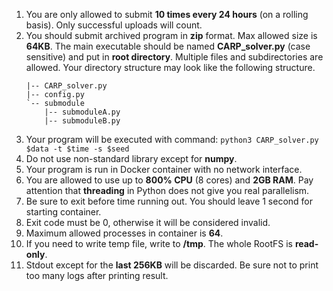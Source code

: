 1. You are only allowed to submit **10 times every 24 hours** (on a rolling basis). Only successful uploads will count.
2. You should submit archived program in **zip** format. Max allowed size is **64KB**. The main executable should be named **CARP_solver.py** (case sensitive) and put in **root directory**. Multiple files and subdirectories are allowed. Your directory structure may look like the following structure.
    ```
    |-- CARP_solver.py
    |-- config.py
    `-- submodule
        |-- submoduleA.py
        |-- submoduleB.py
    ```
3. Your program will be executed with command: `python3 CARP_solver.py $data -t $time -s $seed`
4. Do not use non-standard library except for **numpy**.
5. Your program is run in Docker container with no network interface.
6. You are allowed to use up to **800% CPU** (8 cores) and **2GB RAM**. Pay attention that **threading** in Python does not give you real parallelism.
7. Be sure to exit before time running out. You should leave 1 second for starting container.
8. Exit code must be 0, otherwise it will be considered invalid.
9. Maximum allowed processes in container is **64**.
10. If you need to write temp file, write to **/tmp**. The whole RootFS is **read-only**.
11. Stdout except for the **last 256KB** will be discarded. Be sure not to print too many logs after printing result.